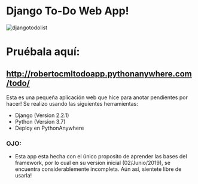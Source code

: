 # Django To-Do Web App!
![djangotodolist](https://user-images.githubusercontent.com/12022308/58828745-bde25600-860b-11e9-8ba8-e24ca7d0a2f8.PNG)

# Pruébala aquí:
## http://robertocmltodoapp.pythonanywhere.com/todo/

Esta es una pequeña aplicación web que hice para anotar pendientes por hacer!
Se realizo usando las siguientes herramientas:

 - Django (Version 2.2.1)
 - Python (Version 3.7)
 - Deploy en PythonAnywhere


### OJO: 
 - Esta app esta hecha con el único proposito de aprender las bases del framework, por lo cual en su version inicial (02/Junio/2019), se encuentra considerablemente incompleta.
   Aún así, sientete libre de usarla! 

